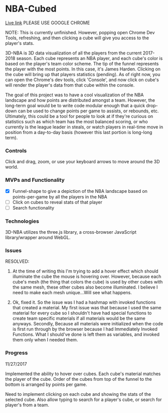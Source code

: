 # NBA-Cubed

[Live link][nbacubed] PLEASE USE GOOGLE CHROME

[nbacubed]: https://kennethcng.github.io/NBA-Cubed/

NOTE: This is currently unfinished. However, popping open Chrome Dev Tools, refreshing, and then clicking a cube will give you access to the player's stats.

3D-NBA is 3D data visualization of all the players from the current 2017-2018 season. Each cube represents an NBA player, and each cube's color is based on the player's team color scheme. The tip of the funnel represents the player with the most points. In this case, it's James Harden. Clicking on the cube will bring up that players statistics (pending). As of right now, you can open the Chrome's dev tools, click 'Console', and now click on cube's will render the player's data from that cube within the console.

The goal of this project was to have a cool visualization of the NBA landscape and how points are distributed amongst a team. However, the long-term goal would be to write code modular enough that a quick drop-down can be used to change points per game to assists, or rebounds, etc. Ultimately, this could be a tool for people to look at if they're curious on statistics such as which team has the most balanced scoring, or who currently is the league leader in steals, or watch players in real-time move in position from a day-to-day basis (however this last portion is long-long term).

### Controls

Click and drag, zoom, or use your keyboard arrows to move around the 3D world.

### MVPs and Functionality

- [x] Funnel-shape to give a depiction of the NBA landscape based on points-per-game by all the players in the NBA
- [ ] Click on cubes to reveal stats of that player
- [ ] Search functionality

### Technologies

3D-NBA utilizes the three.js library, a cross-browser JavaScript library/wrapper around WebGL.

### Issues

RESOLVED:

1. At the time of writing this I'm trying to add a hover effect which should illuminate the cube the mouse is hovering over. However, because each cube's mesh (the thing that colors the cube) is used by other cubes with the same mesh, these other cubes also become illuminated. I believe I need to make each mesh unique...Will see what happens.

1. Ok, fixed it. So the issue was I had a hashmap with invoked functions that created a material. My first issue was that because I used the same material for every cube so I shouldn't have had special functions to create team specific materials if all materials would be the same anyways. Secondly, Because all materials were initialized when the code is first run through by the browser because I had Immediately Invoked Functions. What I should've done is left them as variables, and invoked them only when I needed them.

### Progress

11/27/2017

Implemented the ability to hover over cubes. Each cube's material matches the player of the cube. Order of the cubes from top of the funnel to the bottom is arranged by points per game.

Need to implement clicking on each cube and showing the stats of the selected cube. Also allow typing to search for a player's cube, or search for player's from a team.
